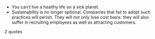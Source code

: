  - You can’t live a healthy life on a sick planet.
 - Sustainability is no longer optional. Companies that fail to adopt such practices will perish. They will not only lose cost basis: they will also suffer in recruiting employees as well as attracting customers.

2 quotes